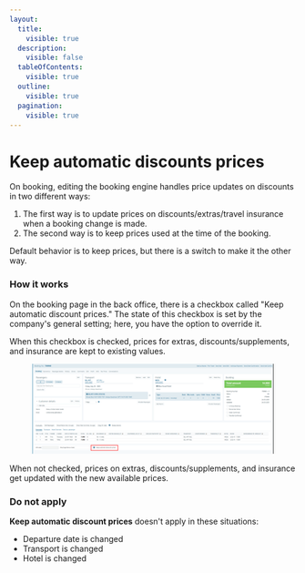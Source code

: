 ```yaml
---
layout:
  title:
    visible: true
  description:
    visible: false
  tableOfContents:
    visible: true
  outline:
    visible: true
  pagination:
    visible: true
---
```


# Keep automatic discounts prices

On booking, editing the booking engine handles price updates on discounts in two different ways:

1. The first way is to update prices on discounts/extras/travel insurance when a booking change is made.
2. The second way is to keep prices used at the time of the booking.

Default behavior is to keep prices, but there is a switch to make it the other way.

### How it works <a href="#how-it-works" id="how-it-works"></a>

On the booking page in the back office, there is a checkbox called "Keep automatic discount prices." The state of this checkbox is set by the company's general setting; here, you have the option to override it.

When this checkbox is checked, prices for extras, discounts/supplements, and insurance are kept to existing values.

<figure><img src="../../.gitbook/assets/image (1) (1) (1) (1) (1) (1) (1) (1) (1) (1) (1) (1) (1) (1) (1) (1) (1) (1) (1) (1) (1) (1) (1) (1) (1) (1) (1) (1) (1) (1) (1) (1).png" alt=""><figcaption></figcaption></figure>

When not checked, prices on extras, discounts/supplements, and insurance get updated with the new available prices.

### Do not apply <a href="#do-not-apply" id="do-not-apply"></a>

**Keep automatic discount prices** doesn't apply in these situations:

* Departure date is changed
* Transport is changed
* Hotel is changed
